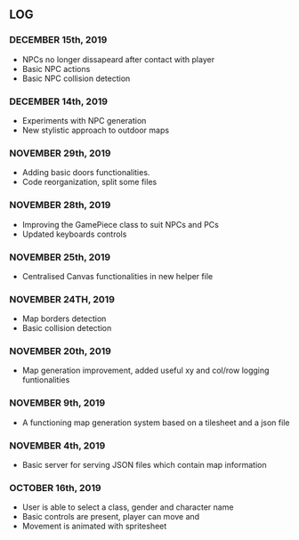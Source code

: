 ## LOG
### DECEMBER 15th, 2019
* NPCs no longer dissapeard after contact with player
* Basic NPC actions
* Basic NPC collision detection

### DECEMBER 14th, 2019
* Experiments with NPC generation
* New stylistic approach to outdoor maps

### NOVEMBER 29th, 2019
* Adding basic doors functionalities. 
* Code reorganization, split some files

### NOVEMBER 28th, 2019
* Improving the GamePiece class to suit NPCs and PCs
* Updated keyboards controls

### NOVEMBER 25th, 2019
* Centralised Canvas functionalities in new helper file

### NOVEMBER 24TH, 2019
* Map borders detection
* Basic collision detection

### NOVEMBER 20th, 2019
* Map generation improvement, added useful xy and col/row logging funtionalities

### NOVEMBER 9th, 2019
* A functioning map generation system based on a tilesheet and a json file

### NOVEMBER 4th, 2019
* Basic server for serving JSON files which contain map information

### OCTOBER 16th, 2019
* User is able to select a class, gender and character name
* Basic controls are present, player can move and 
* Movement is animated with spritesheet
